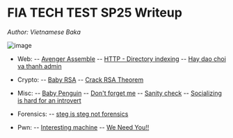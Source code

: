 # FIA TECH TEST SP25 Writeup
_Author: Vietnamese Baka_

![image](https://github.com/user-attachments/assets/b2d983d3-59f3-41b2-bb8b-4c571d7c282b)


- Web:
-- [Avenger Assemble](https://github.com/realOSAKER/FIA-SP25-Writeup/blob/main/Web/Avenger%20Assemble/solve.md)
-- [HTTP - Directory indexing](https://github.com/realOSAKER/FIA-SP25-Writeup/blob/main/Web/HTTP%20-%20Directory%20indexing/solve.md)
-- [Hay dao choi va thanh admin](https://github.com/realOSAKER/FIA-SP25-Writeup/blob/main/Web/Hay%20dao%20choi%20va%20thanh%20admin/solve.md)

- Crypto:
-- [Baby RSA](https://github.com/realOSAKER/FIA-SP25-Writeup/blob/main/Crypto/BabyRSA/solve.md)
-- [Crack RSA Theorem](https://github.com/realOSAKER/FIA-SP25-Writeup/blob/main/Crypto/Crack%20RSA%20Theorem/solve.md)

- Misc:
-- [Baby Penguin](https://github.com/realOSAKER/FIA-SP25-Writeup/blob/main/Misc/Baby%20Penguin/solve.md)
-- [Don't forget me](https://github.com/realOSAKER/FIA-SP25-Writeup/blob/main/Misc/Don't%20forget%20me!/solve.md)
-- [Sanity check](https://github.com/realOSAKER/FIA-SP25-Writeup/blob/main/Misc/Sanity%20Check/solve.md)
-- [Socializing is hard for an introvert](https://github.com/realOSAKER/FIA-SP25-Writeup/blob/main/Misc/Socializing%20is%20hard%20for%20an%20introvert/solve.md)

- Forensics:
-- [steg is steg not forensics](https://github.com/realOSAKER/FIA-SP25-Writeup/blob/main/Forensics/steg%20is%20steg%20not%20forensics/solve.md)

- Pwn:
-- [Interesting machine](https://github.com/realOSAKER/FIA-SP25-Writeup/blob/main/Pwn/Interesting%20Machine/solve.md)
-- [We Need You!!](https://github.com/realOSAKER/FIA-SP25-Writeup/blob/main/Pwn/We%20Need%20You!!/solve.md)


